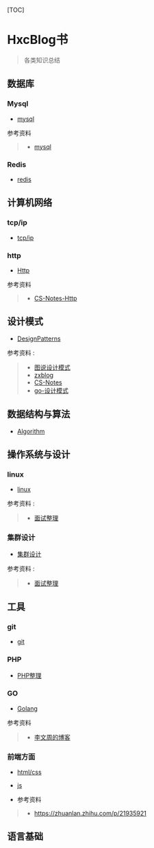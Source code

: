 [TOC]

# HxcBlog书

>各类知识总结

## 数据库

### Mysql

- [mysql](Database/Mysql/mysql.md)

参考资料

>- [mysql](https://github.com/CyC2018/CS-Notes)

### Redis

- [redis](Database/Redis/redis.md)

## 计算机网络

### tcp/ip

- [tcp/ip](Network/TcpIp/tcpip.md)

### http

- [Http](Network/Http/http.md)

参考资料

>- [CS-Notes-Http](https://github.com/CyC2018/CS-Notes/blob/master/notes/HTTP.md)

## 设计模式

- [DesignPatterns](DesignPatterns/designPatterns.md)

参考资料 :

>- [图说设计模式](https://design-patterns.readthedocs.io/zh_CN/latest/)
>- [zxblog](https://github.com/huangxinchun/ZXBlog/tree/master/Other/DesignPatterns)
>- [CS-Notes](https://github.com/CyC2018/CS-Notes/blob/master/notes/%E8%AE%BE%E8%AE%A1%E6%A8%A1%E5%BC%8F%20-%20%E7%9B%AE%E5%BD%95.md)
>- [go-设计模式](https://github.com/senghoo/golang-design-pattern)

## 数据结构与算法

- [Algorithm](Algorithm/algorithm.md)

## 操作系统与设计

### linux
- [linux](OperatingSystem/Linux/linux.md)

参考资料 :

>- [面试整理](https://github.com/CyC2018/CS-Notes/blob/master/notes/Linux.md#%E4%B9%9D%E6%AD%A3%E5%88%99%E8%A1%A8%E8%BE%BE%E5%BC%8F)

### 集群设计
- [集群设计](OperatingSystem/Colony/colony.md)

参考资料 :

>- [面试整理](https://github.com/CyC2018/CS-Notes/blob/master/notes/Linux.md#%E4%B9%9D%E6%AD%A3%E5%88%99%E8%A1%A8%E8%BE%BE%E5%BC%8F)

## 工具

### git

- [git](Tools/Git/git.md)

### PHP

- [PHP整理](Language/Php/php.md)

### GO

- [Golang](Language/Golang/golang.md)

参考资料
>- [李文周的博客 ](https://www.liwenzhou.com/posts/Go/13_reflect/)

### 前端方面

- [html/css](Frontend)
- [js]()

- 参考资料
>- https://zhuanlan.zhihu.com/p/21935921

## 语言基础